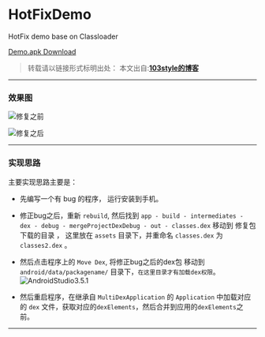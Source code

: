 # HotFixDemo
HotFix demo base on Classloader

[Demo.apk Download](https://github.com/103style/HotFixDemo/blob/master/apk/demo.apk)



>转载请以链接形式标明出处： 
本文出自:[**103style的博客**](http://blog.csdn.net/lxk_1993) 

---

### 效果图

![修复之前](https://github.com/103style/HotFixDemo/tree/master/pic/bug.png)

![修复之后](https://github.com/103style/HotFixDemo/tree/master/pic/fixed.png)

---


### 实现思路

主要实现思路主要是：
* 先编写一个有 bug 的程序， 运行安装到手机。

* 修正bug之后，重新 `rebuild`, 然后找到 `app - build - intermediates - dex - debug - mergeProjectDexDebug - out - classes.dex` 移动到 修复包 下载的目录 ， 这里放在 `assets` 目录下，并重命名 `classes.dex` 为 `classes2.dex` 。

*  然后点击程序上的 `Move Dex`, 将修正bug之后的dex包 移动到 `android/data/packagename/` 目录下，`在这里目录才有加载dex权限`。
    ![AndroidStudio3.5.1](https://github.com/103style/HotFixDemo/tree/master/pic/AndroidStudio3.5.1.png)

* 然后重启程序，在继承自 `MultiDexApplication` 的 `Application` 中加载对应的 `dex` 文件，获取对应的`dexElements`，然后合并到应用的`dexElements`之前。


---
